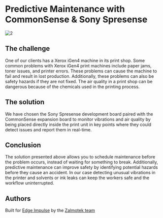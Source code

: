 # Predictive Maintenance with CommonSense & Sony Spresense

![2](https://user-images.githubusercontent.com/58050803/203334501-a96ea8b1-5353-4a00-91b3-b9799b11484b.jpg)

## The challenge

One of our clients has a Xerox iGen4 machine in its print shop. Some common problems with Xerox iGen4 print machines include paper jams, toner issues, and printer errors. These problems can cause the machine to fail and result in lost production. Additionally, these problems can also be safety hazards if they are not fixed. The air quality in a print shop can be dangerous because of the chemicals used in the printing process. 

## The solution

We have chosen the Sony Spresense development board paired with the CommonSense expansion board to monitor vibrations and air quality by being placed directly inside the print unit in key points where they could detect issues and report them in real-time.

## Conclusion

The solution presented above allows you to schedule maintenance before the problem occurs, instead of waiting for something to break. Additionally, predictive maintenance can improve safety by identifying potential hazards before they cause an accident. In our case detecting unusual vibrations in the printer and solvents or ink leaks can keep the workers safe and the workflow uninterrupted.

## Authors
   Built for [Edge Impulse](https://edgeimpulse.com/) by the [Zalmotek team](https://zalmotek.com/)
